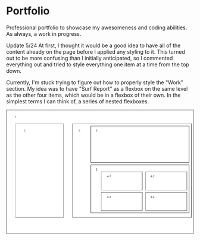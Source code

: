 # Portfolio
Professional portfolio to showcase my awesomeness and coding abilities. As always, a work in progress.

Update 5/24
At first, I thought it would be a good idea to have all of the content already on the page before I applied any styling to it. This
turned out to be more confusing than I initially anticipated, so I commented everything out and tried to style everything one item 
at a time from the top down.

Currently, I'm stuck trying to figure out how to properly style the "Work" section. My idea was to have "Surf Report" as a flexbox
on the same level as the other four items, which would be in a flexbox of their own. In the simplest terms I can think of, a series 
of nested flexboxes. 

<img src="./images/Nested Flexboxes.png">